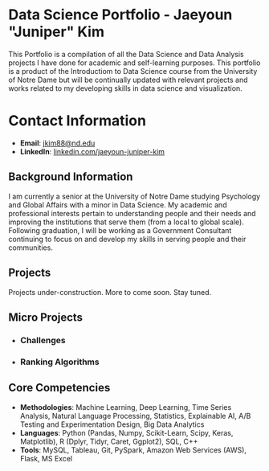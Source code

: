 # Data Science Portfolio - Jaeyoun "Juniper" Kim
This Portfolio is a compilation of all the Data Science and Data Analysis projects I have done for academic and self-learning purposes. This portfolio is a product of the Introductiom to Data Science course from the University of Notre Dame but will be continually updated with relevant projects and works related to my developing skills in data science and visualization. 

# Contact Information
- **Email**: [jkim88@nd.edu](jkim88@nd.edu)
- **LinkedIn**: [linkedin.com/jaeyoun-juniper-kim](https://www.linkedin.com/in/jaeyoun-juniper-kim-0550252b2/)

## Background Information
I am currently a senior at the University of Notre Dame studying Psychology and Global Affairs with a minor in Data Science. My academic and professional interests pertain to understanding people and their needs and improving the institutions that serve them (from a local to global scale). Following graduation, I will be working as a Government Consultant continuing to focus on and develop my skills in serving people and their communities. 

## Projects
Projects under-construction. More to come soon. Stay tuned. 

## Micro Projects

- ### Challenges

- ### Ranking Algorithms

## Core Competencies

- **Methodologies**: Machine Learning, Deep Learning, Time Series Analysis, Natural Language Processing, Statistics, Explainable AI, A/B Testing and Experimentation Design, Big Data Analytics
- **Languages**: Python (Pandas, Numpy, Scikit-Learn, Scipy, Keras, Matplotlib), R (Dplyr, Tidyr, Caret, Ggplot2), SQL, C++
- **Tools**: MySQL, Tableau, Git, PySpark, Amazon Web Services (AWS), Flask, MS Excel
